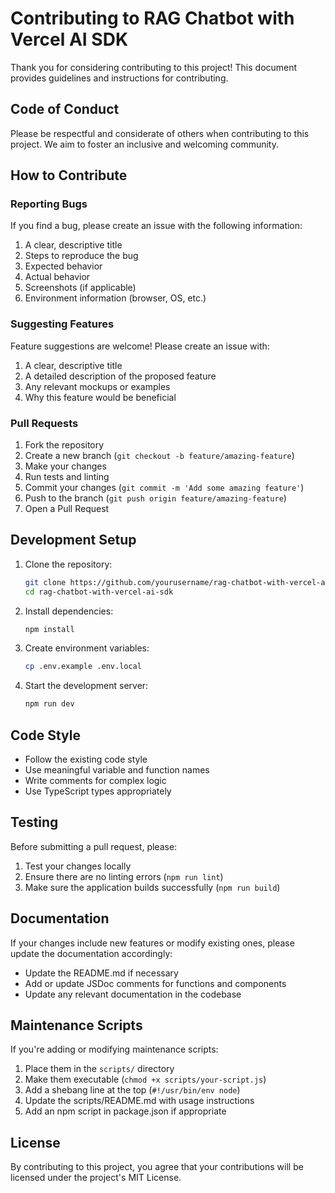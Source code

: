 # Contributing to RAG Chatbot with Vercel AI SDK

Thank you for considering contributing to this project! This document provides guidelines and instructions for contributing.

## Code of Conduct

Please be respectful and considerate of others when contributing to this project. We aim to foster an inclusive and welcoming community.

## How to Contribute

### Reporting Bugs

If you find a bug, please create an issue with the following information:

1. A clear, descriptive title
2. Steps to reproduce the bug
3. Expected behavior
4. Actual behavior
5. Screenshots (if applicable)
6. Environment information (browser, OS, etc.)

### Suggesting Features

Feature suggestions are welcome! Please create an issue with:

1. A clear, descriptive title
2. A detailed description of the proposed feature
3. Any relevant mockups or examples
4. Why this feature would be beneficial

### Pull Requests

1. Fork the repository
2. Create a new branch (`git checkout -b feature/amazing-feature`)
3. Make your changes
4. Run tests and linting
5. Commit your changes (`git commit -m 'Add some amazing feature'`)
6. Push to the branch (`git push origin feature/amazing-feature`)
7. Open a Pull Request

## Development Setup

1. Clone the repository:
   ```bash
   git clone https://github.com/yourusername/rag-chatbot-with-vercel-ai-sdk.git
   cd rag-chatbot-with-vercel-ai-sdk
   ```

2. Install dependencies:
   ```bash
   npm install
   ```

3. Create environment variables:
   ```bash
   cp .env.example .env.local
   ```

4. Start the development server:
   ```bash
   npm run dev
   ```

## Code Style

- Follow the existing code style
- Use meaningful variable and function names
- Write comments for complex logic
- Use TypeScript types appropriately

## Testing

Before submitting a pull request, please:

1. Test your changes locally
2. Ensure there are no linting errors (`npm run lint`)
3. Make sure the application builds successfully (`npm run build`)

## Documentation

If your changes include new features or modify existing ones, please update the documentation accordingly:

- Update the README.md if necessary
- Add or update JSDoc comments for functions and components
- Update any relevant documentation in the codebase

## Maintenance Scripts

If you're adding or modifying maintenance scripts:

1. Place them in the `scripts/` directory
2. Make them executable (`chmod +x scripts/your-script.js`)
3. Add a shebang line at the top (`#!/usr/bin/env node`)
4. Update the scripts/README.md with usage instructions
5. Add an npm script in package.json if appropriate

## License

By contributing to this project, you agree that your contributions will be licensed under the project's MIT License. 